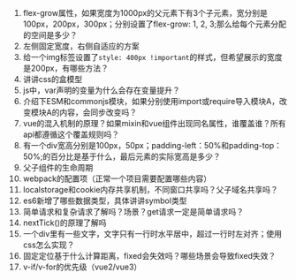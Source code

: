 1. flex-grow属性，如果宽度为1000px的父元素下有3个子元素，宽分别是100px，200px，300px；分别设置了flex-grow: 1, 2, 3;那么给每个元素分配的空间是多少？
2. 左侧固定宽度，右侧自适应的方案
3. 给一个img标签设置了`style: 400px !important`的样式，但希望展示的宽度是200px，有哪些方法？
4. 讲讲css的盒模型
5. js中，var声明的变量为什么会存在变量提升？
6. 介绍下ESM和commonjs模块，如果分别使用import或require导入模块A，改变模块A的内容，会同步改变吗？
7. vue的混入机制的原理？如果mixin和vue组件出现同名属性，谁覆盖谁？所有api都遵循这个覆盖规则吗？
8. 有一个div宽高分别是100px，50px；padding-left：50%和padding-top：50%;的百分比是基于什么，最后元素的实际宽高是多少？
9. 父子组件的生命周期
10. webpack的配置项（正常一个项目需要配置哪些内容）
11. localstorage和cookie内存共享机制，不同窗口共享吗？父子域名共享吗？
12. es6新增了哪些数据类型，具体讲讲symbol类型
13. 简单请求和复杂请求了解吗？场景？get请求一定是简单请求吗？
14. nextTick()的原理了解吗
15. 一个div里有一些文字，文字只有一行时水平居中，超过一行时左对齐；使用css怎么实现？
16. 固定定位基于什么计算距离，fixed会失效吗？哪些场景会导致fixed失效？
17. v-if/v-for的优先级（vue2/vue3）